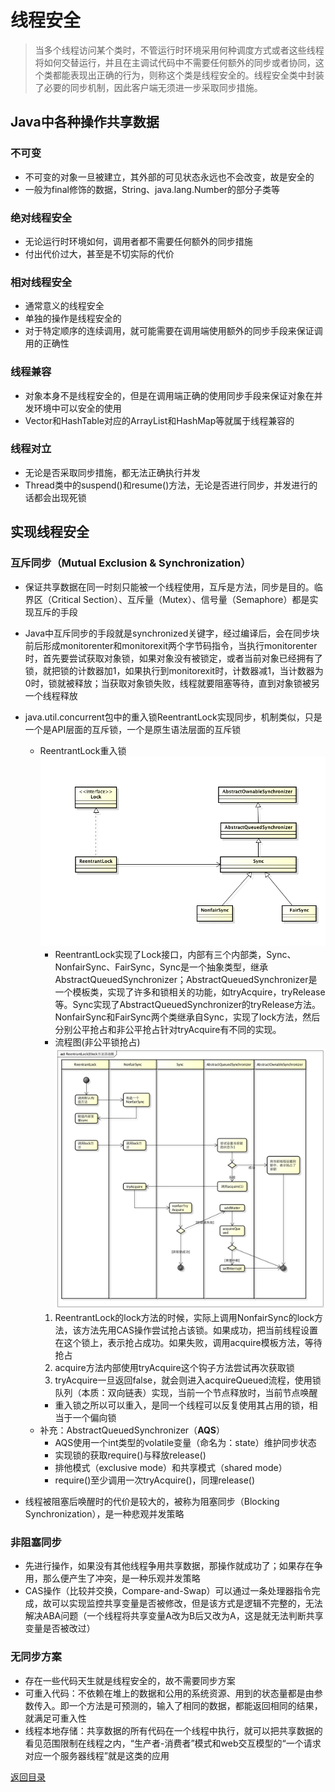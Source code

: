 # 线程安全
>当多个线程访问某个类时，不管运行时环境采用何种调度方式或者这些线程将如何交替运行，并且在主调试代码中不需要任何额外的同步或者协同，这个类都能表现出正确的行为，则称这个类是线程安全的。线程安全类中封装了必要的同步机制，因此客户端无须进一步采取同步措施。

## Java中各种操作共享数据
### 不可变
* 不可变的对象一旦被建立，其外部的可见状态永远也不会改变，故是安全的
* 一般为final修饰的数据，String、java.lang.Number的部分子类等

### 绝对线程安全
* 无论运行时环境如何，调用者都不需要任何额外的同步措施
* 付出代价过大，甚至是不切实际的代价

### 相对线程安全
* 通常意义的线程安全
* 单独的操作是线程安全的
* 对于特定顺序的连续调用，就可能需要在调用端使用额外的同步手段来保证调用的正确性

### 线程兼容
* 对象本身不是线程安全的，但是在调用端正确的使用同步手段来保证对象在并发环境中可以安全的使用
* Vector和HashTable对应的ArrayList和HashMap等就属于线程兼容的

### 线程对立
* 无论是否采取同步措施，都无法正确执行并发
* Thread类中的suspend()和resume()方法，无论是否进行同步，并发进行的话都会出现死锁

## 实现线程安全
### 互斥同步（Mutual Exclusion & Synchronization）
* 保证共享数据在同一时刻只能被一个线程使用，互斥是方法，同步是目的。临界区（Critical Section）、互斥量（Mutex）、信号量（Semaphore）都是实现互斥的手段
* Java中互斥同步的手段就是synchronized关键字，经过编译后，会在同步块前后形成monitorenter和monitorexit两个字节码指令，当执行monitorenter时，首先要尝试获取对象锁，如果对象没有被锁定，或者当前对象已经拥有了锁，就把锁的计数器加1，如果执行到monitorexit时，计数器减1，当计数器为0时，锁就被释放；当获取对象锁失败，线程就要阻塞等待，直到对象锁被另一个线程释放
* java.util.concurrent包中的重入锁ReentrantLock实现同步，机制类似，只是一个是API层面的互斥锁，一个是原生语法层面的互斥锁
    * ReentrantLock重入锁
![](./img/level.png)
        * ReentrantLock实现了Lock接口，内部有三个内部类，Sync、NonfairSync、FairSync，Sync是一个抽象类型，继承AbstractQueuedSynchronizer；AbstractQueuedSynchronizer是一个模板类，实现了许多和锁相关的功能，如tryAcquire，tryRelease等。Sync实现了AbstractQueuedSynchronizer的tryRelease方法。NonfairSync和FairSync两个类继承自Sync，实现了lock方法，然后分别公平抢占和非公平抢占针对tryAcquire有不同的实现。
        * 流程图(非公平锁抢占)
![](./img/reentrantlock.png)
        1. ReentrantLock的lock方法的时候，实际上调用NonfairSync的lock方法，该方法先用CAS操作尝试抢占该锁。如果成功，把当前线程设置在这个锁上，表示抢占成功。如果失败，调用acquire模板方法，等待抢占
        2. acquire方法内部使用tryAcquire这个钩子方法尝试再次获取锁
        3. tryAcquire一旦返回false，就会则进入acquireQueued流程，使用锁队列（本质：双向链表）实现，当前一个节点释放时，当前节点唤醒
        * 重入锁之所以可以重入，是同一个线程可以反复使用其占用的锁，相当于一个偏向锁
    * 补充：AbstractQueuedSynchronizer（**AQS**）
        * AQS使用一个int类型的volatile变量（命名为：state）维护同步状态
        * 实现锁的获取require()与释放release()
        * 排他模式（exclusive mode）和共享模式（shared mode）
        * require()至少调用一次tryAcquire()，同理release()

* 线程被阻塞后唤醒时的代价是较大的，被称为阻塞同步（Blocking Synchronization），是一种悲观并发策略
### 非阻塞同步
* 先进行操作，如果没有其他线程争用共享数据，那操作就成功了；如果存在争用，那么便产生了冲突，是一种乐观并发策略
* CAS操作（比较并交换，Compare-and-Swap）可以通过一条处理器指令完成，故可以实现监控共享变量是否被修改，但是该方式是逻辑不完整的，无法解决ABA问题（一个线程将共享变量A改为B后又改为A，这是就无法判断共享变量是否被改过）
### 无同步方案
* 存在一些代码天生就是线程安全的，故不需要同步方案
* 可重入代码：不依赖在堆上的数据和公用的系统资源、用到的状态量都是由参数传入。即一个方法是可预测的，输入了相同的数据，都能返回相同的结果，就满足可重入性
* 线程本地存储：共享数据的所有代码在一个线程中执行，就可以把共享数据的看见范围限制在线程之内，“生产者-消费者”模式和web交互模型的“一个请求对应一个服务器线程”就是这类的应用

[返回目录](../CONTENTS.md)